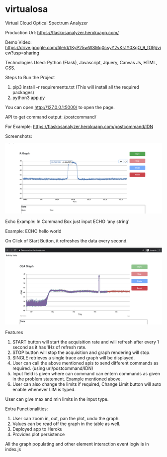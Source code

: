 # virtualosa
Virtual Cloud Optical Spectrum Analyzer

Production Url: https://flaskosanalyzer.herokuapp.com/

Demo Video: https://drive.google.com/file/d/1KyP25wWSMq0csyY2vKs1Y0XgO_9_fORj/view?usp=sharing

Technologies Used: Python (Flask), Javascript, Jquery, Canvas Js, HTML, CSS.

Steps to Run the Project

1. pip3 install -r requirements.txt (This will install all the required packages)
2. python3 app.py

You can open http://127.0.0.1:5000/ to open the page.

API to get command output: /postcommand/<Command>
  
  For Example: https://flaskosanalyzer.herokuapp.com/postcommand/IDN
 
Screenshots:

![Single Trace](tracegraph.png)

Echo Example: In Command Box just input ECHO 'any string'

Example: ECHO hello world

On Click of Start Button, it refreshes the data every second.

![Start](on_start.png)

Features

1. START button will start the acquisition rate and will refresh after every 1 second as it has 1Hz of refresh rate.
2. STOP button will stop the acquisition and graph rendering will stop.
3. SINGLE retrieves a single trace and graph will be displayed.
4. User can call the above mentioned apis to send different commands as required. (using url/postcommand/IDN)
5. Input field is given where can command can entern commands as given in the problem statement. Example mentioned above. 
6. User can also change the limits if required, Change Limit button will auto enable whenever LIM is typed.

User can give max and min limits in the input type.

Extra Functionalities:

1. User can zoom in, out, pan the plot, undo the graph.
2. Values can be read off the graph in the table as well.
3. Deployed app to Heroku
4. Provides plot persistence

All the graph populating and other element interaction event logiv is in index.js



